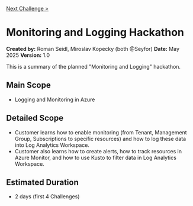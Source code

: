 [Next Challenge >](./_Prolog.md)
# Monitoring and Logging Hackathon

**Created by:** Roman Seidl, Miroslav Kopecky (both @Seyfor)
**Date:** May 2025
**Version:** 1.0

This is a summary of the planned "Monitoring and Logging" hackathon.

## Main Scope
* Logging and Monitoring in Azure

## Detailed Scope
* Customer learns how to enable monitoring (from Tenant, Management Group, Subscriptions to specific resources) and how to log these data into Log Analytics Workspace.
* Customer also learns how to create alerts, how to track resources in Azure Monitor, and how to use Kusto to filter data in Log Analytics Workspace.

## Estimated Duration
* 2 days (first 4 Challenges)